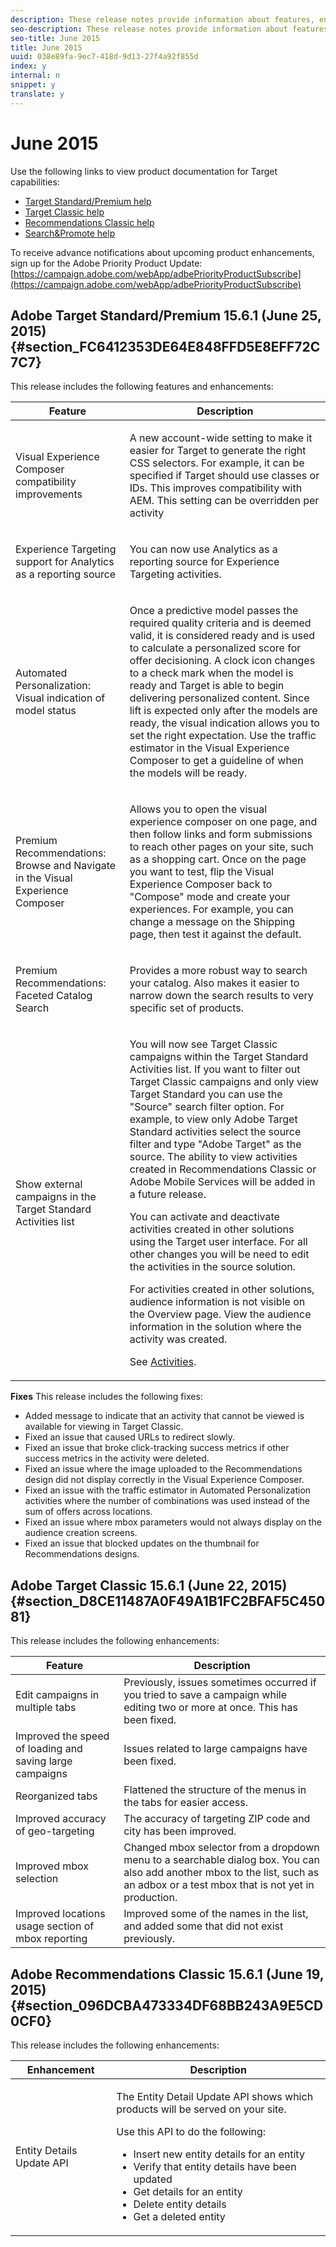 ```yaml
---
description: These release notes provide information about features, enhancements, fixes, and known issues for the latest or upcoming Target releases.
seo-description: These release notes provide information about features, enhancements, fixes, and known issues for the latest or upcoming Target releases.
seo-title: June 2015
title: June 2015
uuid: 038e89fa-9ec7-418d-9d13-27f4a92f855d
index: y
internal: n
snippet: y
translate: y
---
```


# June 2015


<a id="section_209FD0D5FA5B4EC2AEABB2CC7901612F"></a>

Use the following links to view product documentation for Target capabilities:

* [Target Standard/Premium help](https://marketing.adobe.com/resources/help/en_US/target/)
* [Target Classic help](https://marketing.adobe.com/resources/help/en_US/tnt/help/)
* [Recommendations Classic help](https://marketing.adobe.com/resources/help/en_US/rec/)
* [Search&amp;Promote help](https://marketing.adobe.com/resources/help/en_US/snp/)

To receive advance notifications about upcoming product enhancements, sign up for the Adobe Priority Product Update:
[https://campaign.adobe.com/webApp/adbePriorityProductSubscribe](https://campaign.adobe.com/webApp/adbePriorityProductSubscribe) 

## Adobe Target Standard/Premium 15.6.1 (June 25, 2015) {#section_FC6412353DE64E848FFD5E8EFF72C7C7}

This release includes the following features and enhancements:


<table id="table_4BA8DA701BC64427957355E144570EFE"> 
 <thead> 
  <tr> 
   <th colname="col1" class="entry">Feature</th> 
   <th colname="col2" class="entry">Description</th> 
  </tr>
 </thead>
 <tbody> 
  <!-- <row> <entry colname="col1"> <p>Configurable success metrics </p> </entry> <entry colname="col2"> <p>Includes advanced options for success metrics, such as <varname>count once</varname>, <varname>restart new experience</varname>, and so on. The default for new activities is now <varname>count once</varname>, replacing the former default of <varname>always convert</varname>. </p> </entry> </row> --> 
  <tr> 
   <td colname="col1"> <p>Visual Experience Composer compatibility improvements</p> </td> 
   <td colname="col2"> <p>A new account-wide setting to make it easier for Target to generate the right CSS selectors. For example, it can be specified if Target should use classes or IDs. This improves compatibility with AEM. This setting can be overridden per activity</p>
    <!--<p>See <xref href="https://marketing.adobe.com/resources/help/en_US/target/ov/t_account_preferences.html" format="https" scope="external">Account Preferences</xref>.</p>--> </td> 
  </tr> 
  <tr> 
   <td colname="col1"> <p>Experience Targeting support for Analytics as a reporting source</p> </td> 
   <td colname="col2"> <p>You can now use Analytics as a reporting source for Experience Targeting activities.</p>
    <!--<p>See <xref href="https://marketing.adobe.com/resources/help/en_US/target/target/r_xt_goals_and_settings.html" format="https" scope="external">Goals and Settings</xref>.</p>--> </td> 
  </tr> 
  <!-- <row> <entry colname="col1"> <p>New mbox.js </p> </entry> <entry colname="col2"> <p>Version 58 of mbox.js adds asynchronous loading. This enables the Visitor ID service to load before the first call is made to Target. This ensures that audience sharing is available on the first hit, which is important if you use the profiles and audiences core service. </p> </entry> </row> --> 
  <tr> 
   <td colname="col1" class="premium"> <p>Automated Personalization: Visual indication of model status</p> </td> 
   <td colname="col2"> <p>Once a predictive model passes the required quality criteria and is deemed valid, it is considered ready and is used to calculate a personalized score for offer decisioning. A clock icon changes to a check mark when the model is ready and Target is able to begin delivering personalized content. Since lift is expected only after the models are ready, the visual indication allows you to set the right expectation. Use the traffic estimator in the Visual Experience Composer to get a guideline of when the models will be ready.</p>
    <!--<p>See <xref href="https://marketing.adobe.com/resources/help/en_US/target/target/t_ap_traffic_estimator.html" format="https" scope="external">Estimate the Traffic Required for Success</xref>.</p>--> </td> 
  </tr> 
  <tr> 
   <td colname="col1" class="premium"> <p>Premium Recommendations: Browse and Navigate in the Visual Experience Composer</p> </td> 
   <td colname="col2"> <p>Allows you to open the visual experience composer on one page, and then follow links and form submissions to reach other pages on your site, such as a shopping cart. Once on the page you want to test, flip the Visual Experience Composer back to "Compose" mode and create your experiences. For example, you can change a message on the Shipping page, then test it against the default.</p> </td> 
  </tr> 
  <tr> 
   <td colname="col1" class="premium"> <p>Premium Recommendations: Faceted Catalog Search</p> </td> 
   <td colname="col2"> <p>Provides a more robust way to search your catalog. Also makes it easier to narrow down the search results to very specific set of products.</p> </td> 
  </tr> 
  <tr> 
   <td colname="col1"> <p>Show external campaigns in the Target Standard Activities list</p> </td> 
   <td colname="col2"> <p>You will now see Target Classic campaigns within the Target Standard Activities list. If you want to filter out Target Classic campaigns and only view Target Standard you can use the "Source" search filter option. For example, to view only Adobe Target Standard activities select the source filter and type "Adobe Target" as the source. The ability to view activities created in Recommendations Classic or Adobe Mobile Services will be added in a future release.</p> <p>You can activate and deactivate activities created in other solutions using the Target user interface. For all other changes you will be need to edit the activities in the source solution.</p> <p>For activities created in other solutions, audience information is not visible on the Overview page. View the audience information in the solution where the activity was created.</p> <p>See <a href="c_activities.xml#concept_D317A95A1AB54674BA7AB65C7985BA03" format="dita" scope="local">Activities</a>. </p> </td> 
  </tr> 
 </tbody> 
</table>

**Fixes** 
This release includes the following fixes:

* Added message to indicate that an activity that cannot be viewed is available for viewing in Target Classic.
* Fixed an issue that caused URLs to redirect slowly.
* Fixed an issue that broke click-tracking success metrics if other success metrics in the activity were deleted.
* Fixed an issue where the image uploaded to the Recommendations design did not display correctly in the Visual Experience Composer.
* Fixed an issue with the traffic estimator in Automated Personalization activities where the number of combinations was used instead of the sum of offers across locations.
* Fixed an issue where mbox parameters would not always display on the audience creation screens.
* Fixed an issue that blocked updates on the thumbnail for Recommendations designs.


## Adobe Target Classic 15.6.1 (June 22, 2015) {#section_D8CE11487A0F49A1B1FC2BFAF5C45081}

This release includes the following enhancements:


| Feature |Description |
|---|---|
| Edit campaigns in multiple tabs |Previously, issues sometimes occurred if you tried to save a campaign while editing two or more at once. This has been fixed. |
| Improved the speed of loading and saving large campaigns |Issues related to large campaigns have been fixed. |
| Reorganized tabs |Flattened the structure of the menus in the tabs for easier access. |
| Improved accuracy of geo-targeting |The accuracy of targeting ZIP code and city has been improved. |
| Improved mbox selection |Changed mbox selector from a dropdown menu to a searchable dialog box. You can also add another mbox to the list, such as an adbox or a test mbox that is not yet in production. |
| Improved locations usage section of mbox reporting |Improved some of the names in the list, and added some that did not exist previously. |


## Adobe Recommendations Classic 15.6.1 (June 19, 2015) {#section_096DCBA473334DF68BB243A9E5CD0CF0}

This release includes the following enhancements:


<table id="table_A5921AF48F074813A9F748044C9A7AE0"> 
 <thead> 
  <tr> 
   <th colname="col1" class="entry">Enhancement</th> 
   <th colname="col2" class="entry">Description</th> 
  </tr>
 </thead>
 <tbody> 
  <tr> 
   <td colname="col1">Entity Details Update API</td> 
   <td colname="col2"> <p>The Entity Detail Update API shows which products will be served on your site.</p> <p>Use this API to do the following:</p> <p> 
     <ul id="ul_983FACD412684B729426E44870121A60"> 
      <li id="li_87418E18CD484C9F8F9CF87C73F71382">Insert new entity details for an entity</li> 
      <li id="li_385F421A796941ADA0C273FC576B3A2E">Verify that entity details have been updated</li> 
      <li id="li_3315DF2E7C704D2F908F25143D443158">Get details for an entity</li> 
      <li id="li_49910CDE1F5D46E0ADD8C055164D77E3">Delete entity details</li> 
      <li id="li_F02F17BB8E174F1488F682AAC3EE5B67">Get a deleted entity</li> 
     </ul> </p> </td> 
  </tr> 
 </tbody> 
</table>

